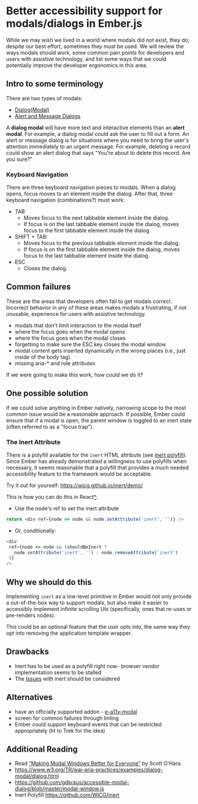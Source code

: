 # Better accessibility support for modals/dialogs in Ember.js
While we may wish we lived in a world where modals did not exist, they do; despite our best effort, sometimes they must be used. We will review the ways modals should work, some common pain points for developers and users with assistive technology, and list some ways that we could potentially improve the developer ergonomics in this area. 

## Intro to some terminology  
There are two types of modals: 
- [Dialog(Modal)](https://www.w3.org/TR/wai-aria-practices/#dialog_modal)
- [Alert and Message Dialogs](https://www.w3.org/TR/wai-aria-practices/#alertdialog)

A **dialog modal** will have more text and interactive elements than an **alert modal**. For example, a dialog modal could ask the user to fill out a form. An alert or message dialog is for situations where you need to bring the user's attention immediately to an urgent message. For example, deleting a record could show an alert dialog that says "You're about to delete this record. Are you sure?" 

### Keyboard Navigation
There are three keyboard navigation pieces to modals. When a dialog opens, focus moves to an element inside the dialog. After that, three keyboard navigation (combinations?) must work:  
- TAB
  - Moves focus to the next tabbable element inside the dialog.
  - If focus is on the last tabbable element inside the dialog, moves focus to the first tabbable element inside the dialog.
- SHIFT + TAB:
  - Moves focus to the previous tabbable element inside the dialog.
  - If focus is on the first tabbable element inside the dialog, moves focus to the last tabbable element inside the dialog.
- ESC
  - Closes the dialog.

## Common failures
These are the areas that developers often fail to get modals correct. Incorrect behavior in any of these areas makes modals a frustrating, if not unusable, experience for users with assistive technology. 

- modals that don't limit interaction to the modal itself
- where the focus goes when the modal opens
- where the focus goes when the modal closes
- forgetting to make sure the ESC key closes the modal window
- modal content gets inserted dynamically in the wrong places (i.e., just inside of the body tag).
- missing aria-* and role attributes

If we were going to make this work, how _could_ we do it? 

## One possible solution
If we could solve anything in Ember natively, narrowing scope to the most common issue would be a reasonable approach. If possible, Ember could ensure that if a modal is open, the parent window is toggled to an inert state (often referred to as a "focus trap").

### The Inert Attribute
There is a polyfill available for the `inert` HTML attribute (see [inert polyfill](https://github.com/WICG/inert)). Since Ember has already demonstrated a willingness to use polyfills when necessary, it seems reasonable that a polyfill that provides a much needed accessibility feature to the framework would be acceptable. 

Try it out for yourself: https://wicg.github.io/inert/demo/ 

This is how you can do this in React[\*](https://github.com/WICG/inert/issues/58): 
- Use the node's ref to set the inert attribute
```js
return <div ref={node => node && node.setAttribute('inert', '')} />
```
- Or, conditionally: 
 ```js
 <div
  ref={node => node && (shouldBeInert ?
    node.setAttribute('inert', '') : node.removeAttribute('inert')
  )}
/>
```
## Why we should do this
Implementing `inert` as a low-level primitive in Ember would not only provide a out-of-the-box way to support modals, but also make it easier to accessibly implement infinite scrolling UIs (specifically, ones that re-uses or pre-renders nodes). 

This could be an optional feature that the user opts into, the same way they opt into removing the application template wrapper. 

## Drawbacks
- Inert has to be used as a polyfill right now- browser vendor implementation seems to be stalled
- The [Issues](https://github.com/WICG/inert/issues) with inert should be considered 

## Alternatives
- have an officially supported addon - [e-a11y-modal](https://github.com/melsumner/e-a11y-modal)
- screen for common failures through linting 
- Ember could support keyboard events that can be restricted appropriately (ht to Trek for the idea)

## Additional Reading

- Read [“Making Modal Windows Better for Everyone”](https://www.scottohara.me/blog/2016/09/07/revised-modal-window.html) by Scott O’Hara
- https://www.w3.org/TR/wai-aria-practices/examples/dialog-modal/dialog.html
- https://github.com/gdkraus/accessible-modal-dialog/blob/master/modal-window.js
- Inert Polyfill https://github.com/WICG/inert
